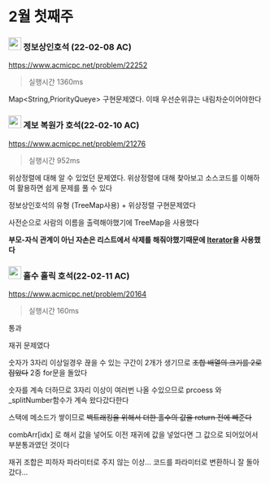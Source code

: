 # 2월 첫째주



###  <img src ="https://d2gd6pc034wcta.cloudfront.net/tier/11.svg" width="25"> 정보상인호석 (22-02-08 AC)

https://www.acmicpc.net/problem/22252

> 실행시간 1360ms



Map<String,PriorityQueye> 구현문제였다. 이때 우선순위큐는 내림차순이어야한다



### <img src ="https://d2gd6pc034wcta.cloudfront.net/tier/13.svg" width="25"> 계보 복원가 호석(22-02-10 AC)

https://www.acmicpc.net/problem/21276

> 실행시간 952ms

위상정렬에 대해 알 수 있었던 문제였다. 위상정렬에 대해 찾아보고 소스코드를 이해하여 활용하면 쉽게 문제를 풀 수 있다

정보상인호석의 유형 (TreeMap사용) + 위상정렬 구현문제였다

사전순으로 사람의 이름을 출력해야했기에 TreeMap을 사용했다 

**부모-자식 관계이 아닌 자손은 리스트에서 삭제를 해줘야했기때문에 <u>Iterator</u>을 사용했다**



### <img src ="https://d2gd6pc034wcta.cloudfront.net/tier/11.svg" width="25"> 홀수 홀릭 호석(22-02-11 AC)

https://www.acmicpc.net/problem/20164

> 실행시간 160ms

통과

재귀 문제였다 

숫자가 3자리 이상일경우 끊을 수 있는 구간이 2개가 생기므로 <strike>조합 배열의 크기를 2로 잡았다</strike> 2중 for문을 돌았다

숫자를 계속 더하므로 3자리 이상이 여러번 나올 수있으므로 prcoess 와 _splitNumber함수가 계속 왔다갔다한다 

스택에 메소드가 쌓이므로 <s> 백트래킹을 위해서 더한 홀수의 값을 return 전에 빼준다</s>

combArr[idx] 로 해서 값을 넣어도 이전 재귀에 값을 넣었다면 그 값으로 되어있어서 부분통과였던 것이다

재귀 조합은 피하자 파라미터로 주지 않는 이상... 코드를 파라미터로 변환하니 잘 돌아갔다...





